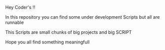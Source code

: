 Hey  Coder's !!

In this repository you can find some under development Scripts but all are runnable 

This Scripts are small chunks of big projects and big SCRIPT 

Hope you all find something meaningfull 
